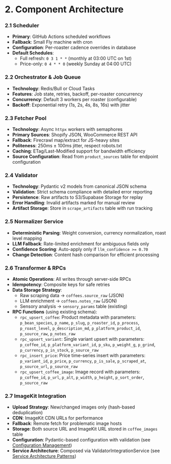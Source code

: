 # 2. Component Architecture

### 2.1 Scheduler
- **Primary**: GitHub Actions scheduled workflows
- **Fallback**: Small Fly machine with cron
- **Configuration**: Per-roaster cadence overrides in database
- **Default Schedules**:
  - Full refresh: `0 3 1 * *` (monthly at 03:00 UTC on 1st)
  - Price-only: `0 4 * * 0` (weekly Sunday at 04:00 UTC)

### 2.2 Orchestrator & Job Queue
- **Technology**: Redis/Bull or Cloud Tasks
- **Features**: Job state, retries, backoff, per-roaster concurrency
- **Concurrency**: Default 3 workers per roaster (configurable)
- **Backoff**: Exponential retry (1s, 2s, 4s, 8s, 16s) with jitter

### 2.3 Fetcher Pool
- **Technology**: Async `httpx` workers with semaphores
- **Primary Sources**: Shopify JSON, WooCommerce REST API
- **Fallback**: Firecrawl map/extract for JS-heavy sites
- **Politeness**: 250ms ± 100ms jitter, respect robots.txt
- **Caching**: ETag/Last-Modified support for bandwidth efficiency
- **Source Configuration**: Read from `product_sources` table for endpoint configuration

### 2.4 Validator
- **Technology**: Pydantic v2 models from canonical JSON schema
- **Validation**: Strict schema compliance with detailed error reporting
- **Persistence**: Raw artifacts to S3/Supabase Storage for replay
- **Error Handling**: Invalid artifacts marked for manual review
- **Artifact Storage**: Store in `scrape_artifacts` table with run tracking

### 2.5 Normalizer Service
- **Deterministic Parsing**: Weight conversion, currency normalization, roast level mapping
- **LLM Fallback**: Rate-limited enrichment for ambiguous fields only
- **Confidence Scoring**: Auto-apply only if `llm_confidence >= 0.70`
- **Change Detection**: Content hash comparison for efficient processing

### 2.6 Transformer & RPCs
- **Atomic Operations**: All writes through server-side RPCs
- **Idempotency**: Composite keys for safe retries
- **Data Storage Strategy**: 
  - Raw scraping data → `coffees.source_raw` (JSON)
  - LLM enrichment → `coffees.notes_raw` (JSON)
  - Sensory analysis → `sensory_params` table (existing)
- **RPC Functions** (using existing schema):
  - `rpc_upsert_coffee`: Product metadata with parameters: `p_bean_species`, `p_name`, `p_slug`, `p_roaster_id`, `p_process`, `p_roast_level`, `p_description_md`, `p_platform_product_id`, `p_source_raw`, `p_notes_raw`
  - `rpc_upsert_variant`: Single variant upsert with parameters: `p_coffee_id`, `p_platform_variant_id`, `p_sku`, `p_weight_g`, `p_grind`, `p_currency`, `p_in_stock`, `p_source_raw`
  - `rpc_insert_price`: Price time-series insert with parameters: `p_variant_id`, `p_price`, `p_currency`, `p_is_sale`, `p_scraped_at`, `p_source_url`, `p_source_raw`
  - `rpc_upsert_coffee_image`: Image record with parameters: `p_coffee_id`, `p_url`, `p_alt`, `p_width`, `p_height`, `p_sort_order`, `p_source_raw`

### 2.7 ImageKit Integration
- **Upload Strategy**: New/changed images only (hash-based deduplication)
- **CDN**: ImageKit CDN URLs for performance
- **Fallback**: Remote fetch for problematic image hosts
- **Storage**: Both source URL and ImageKit URL stored in `coffee_images` table
- **Configuration**: Pydantic-based configuration with validation (see [Configuration Management](14-configuration-management.md))
- **Service Architecture**: Composed via ValidatorIntegrationService (see [Service Architecture Patterns](13-service-architecture-patterns.md))

